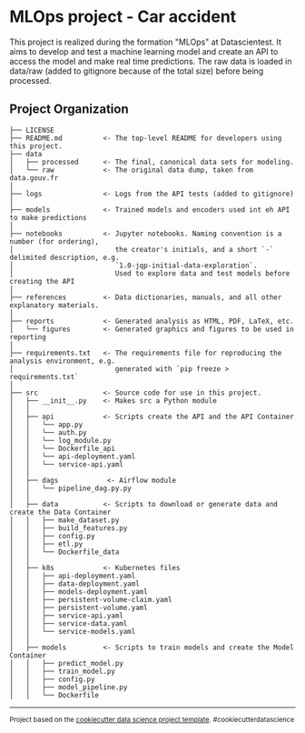 MLOps project - Car accident
==============================

This project is realized during the formation "MLOps" at Datascientest. 
It aims to develop and test a machine learning model and create an API to access the model and make real time predictions.
The raw data is loaded in data/raw (added to gitignore because of the total size) before being processed.

Project Organization
------------

    ├── LICENSE
    ├── README.md          <- The top-level README for developers using this project.
    ├── data
    │   ├── processed      <- The final, canonical data sets for modeling.
    │   └── raw            <- The original data dump, taken from data.gouv.fr
    │
    ├── logs               <- Logs from the API tests (added to gitignore)
    │
    ├── models             <- Trained models and encoders used int eh API to make predictions
    │
    ├── notebooks          <- Jupyter notebooks. Naming convention is a number (for ordering),
    │                         the creator's initials, and a short `-` delimited description, e.g.
    │                         `1.0-jqp-initial-data-exploration`.
    │                         Used to explore data and test models before creating the API
    │
    ├── references         <- Data dictionaries, manuals, and all other explanatory materials.
    │
    ├── reports            <- Generated analysis as HTML, PDF, LaTeX, etc.
    │   └── figures        <- Generated graphics and figures to be used in reporting
    │
    ├── requirements.txt   <- The requirements file for reproducing the analysis environment, e.g.
    │                         generated with `pip freeze > requirements.txt`
    │
    ├── src                <- Source code for use in this project.
    │   ├── __init__.py    <- Makes src a Python module
    │   │
    │   ├── api            <- Scripts create the API and the API Container
    │   │   └── app.py
    │   │   └── auth.py
    │   │   └── log_module.py
    │   │   └── Dockerfile_api
    │   │   └── api-deployment.yaml
    │   │   └── service-api.yaml
    │   │
    │   ├── dags            <- Airflow module
    │   │   └── pipeline_dag.py.py
    │   │
    │   ├── data           <- Scripts to download or generate data and create the Data Container
    │   │   ├── make_dataset.py
    │   │   ├── build_features.py
    │   │   ├── config.py
    │   │   ├── etl.py
    │   │   └── Dockerfile_data
    │   │
    │   ├── k8s            <- Kubernetes files
    │   │   ├── api-deployment.yaml
    │   │   ├── data-deployment.yaml
    │   │   ├── models-deployment.yaml
    │   │   ├── persistent-volume-claim.yaml
    │   │   ├── persistent-volume.yaml
    │   │   ├── service-api.yaml
    │   │   ├── service-data.yaml
    │   │   └── service-models.yaml
    │   │
    │   ├── models         <- Scripts to train models and create the Model Container
    │   │   ├── predict_model.py
    │   │   ├── train_model.py
    │   │   ├── config.py
    │   │   ├── model_pipeline.py
    │   │   └── Dockerfile

--------

<p><small>Project based on the <a target="_blank" href="https://drivendata.github.io/cookiecutter-data-science/">cookiecutter data science project template</a>. #cookiecutterdatascience</small></p>
